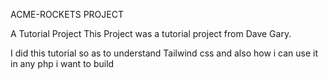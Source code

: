 ACME-ROCKETS PROJECT 

A Tutorial Project
This Project was a tutorial project from Dave Gary.

I did this tutorial so as to understand Tailwind css and also how i can use it in any php i want to build
